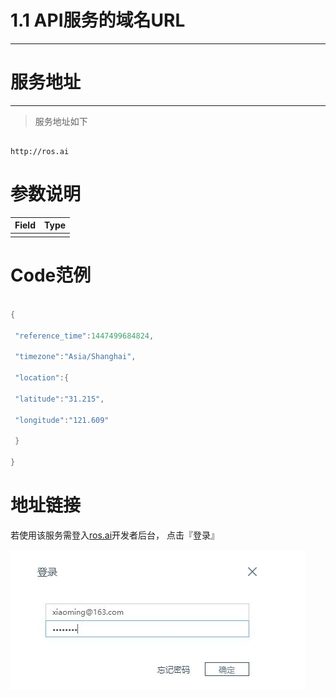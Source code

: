 # 1.1 API服务的域名URL

---

# 服务地址

---

> 服务地址如下

```

http://ros.ai

```

# 参数说明

| Field | Type |
| --- | --- |
|  |  |



# Code范例

```go

{

 "reference_time":1447499684824,

 "timezone":"Asia/Shanghai",

 "location":{

 "latitude":"31.215",

 "longitude":"121.609"

 }

}

```

# 地址链接

若使用该服务需登入[ros.ai](http://ros.ai)开发者后台， 点击『登录』

![](/assets/QQ图片20161127160800.png)

